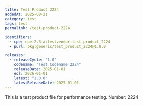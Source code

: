 ```yaml
---
title: Test Product 2224
addedAt: 2025-08-21
category: test
tags: test
permalink: /test-product-2224

identifiers:
  - cpe: cpe:2.3:a:testvendor:test_product_2224
  - purl: pkg:generic/test_product_2224@1.0.0

releases:
  - releaseCycle: "1.0"
    codename: "Test Codename 2224"
    releaseDate: 2025-01-01
    eol: 2026-01-01
    latest: "1.0.0"
    latestReleaseDate: 2025-01-01
---
```


This is a test product file for performance testing. Number: 2224
